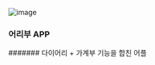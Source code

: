 ![image](https://user-images.githubusercontent.com/41337631/99225365-49b16780-282b-11eb-8855-86900fff53a6.png)

### 어리부 APP
####### 다이어리 + 가계부 기능을 합친 어플
